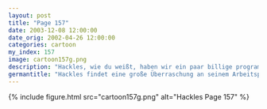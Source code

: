 ```yaml
---
layout: post
title: "Page 157"
date: 2003-12-08 12:00:00
date_orig: 2002-04-26 12:00:00
categories: cartoon
my_index: 157
image: cartoon157g.png
description: "Hackles, wie du weißt, haben wir ein paar billige programmierer eingeladen die uns bei der fertigstellung unserer projekts helfen sollen. seitdem unser budget kleiner geworden ist bin ich besorgt das du deinen Arbeitsplatz teilen musst mist ich hab es so gemocht meinen eigenen arbeitsplatz zu haben. ich hoffe wer auch immer dadrin ist wird nich so aufdringlich sein. Ich hab angst ich dachte das netzwerk kabel hier wäre bambus! entschuldigung Hackles Boss Dog"
germantitle: "Hackles findet eine große Überraschung an seinem Arbeitsplatz"
---
```


{% include figure.html src="cartoon157g.png" alt="Hackles Page 157"  %}
